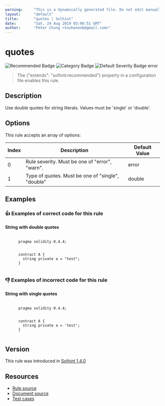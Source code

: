 ```yaml
---
warning:     "This is a dynamically generated file. Do not edit manually."
layout:      "default"
title:       "quotes | Solhint"
date:        "Sat, 24 Aug 2019 03:06:51 GMT"
author:      "Peter Chung <touhonoob@gmail.com>"
---
```


# quotes
![Recommended Badge](https://img.shields.io/badge/-Recommended-brightgreen)
![Category Badge](https://img.shields.io/badge/-Style%20Guide%20Rules-informational)
![Default Severity Badge error](https://img.shields.io/badge/Default%20Severity-error-red)
> The {"extends": "solhint:recommended"} property in a configuration file enables this rule.


## Description
Use double quotes for string literals. Values must be 'single' or 'double'.

## Options
This rule accepts an array of options:

| Index | Description                                       | Default Value |
| ----- | ------------------------------------------------- | ------------- |
| 0     | Rule severity. Must be one of "error", "warn".    | error         |
| 1     | Type of quotes. Must be one of "single", "double" | double        |


## Examples
### 👍 Examples of **correct** code for this rule

#### String with double quotes

```solidity

      pragma solidity 0.4.4;
        
        
      contract A {
        string private a = "test";
      }
    
```

### 👎 Examples of **incorrect** code for this rule

#### String with single quotes

```solidity

      pragma solidity 0.4.4;
        
        
      contract A {
        string private a = 'test';
      }
    
```

## Version
This rule was introduced in [Solhint 1.4.0](https://github.com/protofire/solhint/tree/v1.4.0)

## Resources
- [Rule source](https://github.com/protofire/solhint/tree/master/lib/rules/miscellaneous/quotes.js)
- [Document source](https://github.com/protofire/solhint/tree/master/docs/rules/miscellaneous/quotes.md)
- [Test cases](https://github.com/protofire/solhint/tree/master/test/rules/miscellaneous/quotes.js)
